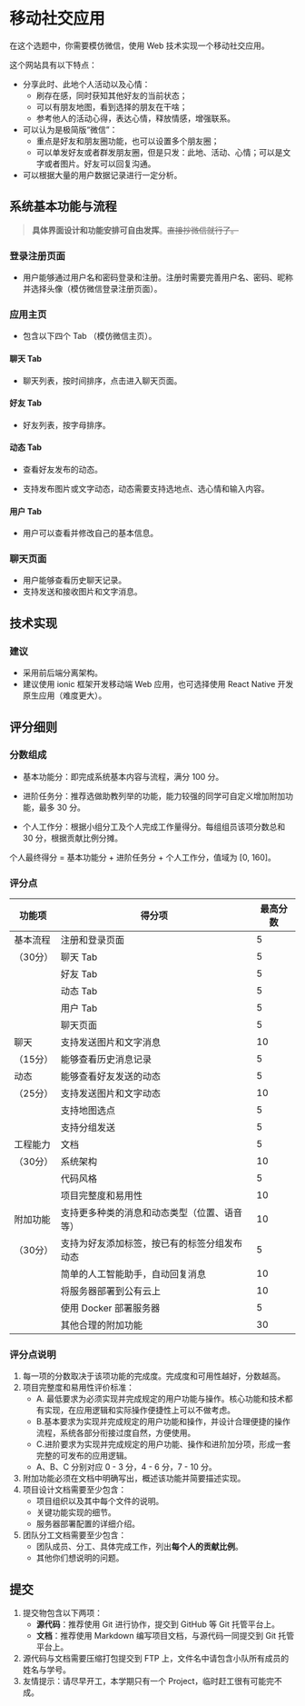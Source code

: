 # 移动社交应用

在这个选题中，你需要模仿微信，使用 Web 技术实现一个移动社交应用。

这个网站具有以下特点：

- 分享此时、此地个人活动以及心情：
  - 刷存在感，同时获知其他好友的当前状态；
  - 可以有朋友地图，看到选择的朋友在干啥；
  - 参考他人的活动心得，表达心情，释放情感，增强联系。
- 可以认为是极简版“微信”：
  - 重点是好友和朋友圈功能，也可以设置多个朋友圈；
  - 可以单发好友或者群发朋友圈，但是只发：此地、活动、心情；可以是文字或者图片。好友可以回复沟通。
- 可以根据大量的用户数据记录进行一定分析。

## 系统基本功能与流程

> **具体界面设计和功能安排可自由发挥**。~~直接抄微信就行了。~~

### 登录注册页面

- 用户能够通过用户名和密码登录和注册。注册时需要完善用户名、密码、昵称并选择头像（模仿微信登录注册页面）。

### 应用主页

- 包含以下四个 Tab （模仿微信主页）。

#### 聊天 Tab

- 聊天列表，按时间排序，点击进入聊天页面。

#### 好友 Tab

- 好友列表，按字母排序。

#### 动态 Tab

- 查看好友发布的动态。


- 支持发布图片或文字动态，动态需要支持选地点、选心情和输入内容。

#### 用户 Tab

- 用户可以查看并修改自己的基本信息。

### 聊天页面

- 用户能够查看历史聊天记录。
- 支持发送和接收图片和文字消息。

## 技术实现

### 建议

- 采用前后端分离架构。
- 建议使用 ionic 框架开发移动端 Web 应用，也可选择使用 React Native 开发原生应用（难度更大）。

## 评分细则

### 分数组成

- 基本功能分：即完成系统基本内容与流程，满分 100 分。

- 进阶任务分：推荐选做助教列举的功能，能力较强的同学可自定义增加附加功能，最多 30 分。

- 个人工作分：根据小组分工及个人完成工作量得分。每组组员该项分数总和 30 分，根据贡献比例分摊。

个人最终得分 = 基本功能分 + 进阶任务分 + 个人工作分，值域为 [0, 160]。

### 评分点

| 功能项   | 得分项                    | 最高分数 |
| ----- | ---------------------- | ---- |
| 基本流程  | 注册和登录页面                | 5    |
| （30分） | 聊天 Tab                 | 5    |
|       | 好友 Tab                 | 5    |
|       | 动态 Tab                 | 5    |
|       | 用户 Tab                 | 5    |
|       | 聊天页面                   | 5    |
| 聊天    | 支持发送图片和文字消息            | 10   |
| （15分） | 能够查看历史消息记录             | 5    |
| 动态    | 能够查看好友发送的动态            | 5    |
| （25分） | 支持发送图片和文字动态            | 10   |
|       | 支持地图选点                 | 5    |
|       | 支持分组发送                 | 5    |
| 工程能力  | 文档                     | 5    |
| （30分） | 系统架构                   | 10   |
|       | 代码风格                   | 5    |
|       | 项目完整度和易用性              | 10   |
| 附加功能  | 支持更多种类的消息和动态类型（位置、语音等） | 10   |
| （30分） | 支持为好友添加标签，按已有的标签分组发布动态 | 5    |
|       | 简单的人工智能助手，自动回复消息       | 10   |
|       | 将服务器部署到公有云上            | 10   |
|       | 使用 Docker 部署服务器        | 5    |
|       | 其他合理的附加功能              | 30   |

### 评分点说明

 1. 每一项的分数取决于该项功能的完成度。完成度和可用性越好，分数越高。
 2. 项目完整度和易用性评价标准：
    - A.	最低要求为必须实现并完成规定的用户功能与操作。核心功能和技术都有实现，在应用逻辑和实际操作便捷性上可以不做考虑。
    - B.基本要求为实现并完成规定的用户功能和操作，并设计合理便捷的操作流程，系统各部分衔接过度自然，方便使用。
    - C.进阶要求为实现并完成规定的用户功能、操作和进阶加分项，形成一套完整的可发布的应用逻辑。
    - A、B、C 分别对应 0 - 3 分，4 - 6 分，7 - 10 分。
 3. 附加功能必须在文档中明确写出，概述该功能并简要描述实现。
 4. 项目设计文档需要至少包含：
    - 项目组织以及其中每个文件的说明。
    - 关键功能实现的细节。
    - 服务器部署配置的详细介绍。
 5. 团队分工文档需要至少包含：
    - 团队成员、分工、具体完成工作，列出**每个人的贡献比例**。
    - 其他你们想说明的问题。

## 提交

1. 提交物包含以下两项：
   - **源代码**：推荐使用 Git 进行协作，提交到 GitHub 等 Git 托管平台上。
   - **文档**：推荐使用 Markdown 编写项目文档，与源代码一同提交到 Git 托管平台上。
2. 源代码与文档需要压缩打包提交到 FTP 上，文件名中请包含小队所有成员的姓名与学号。
3. 友情提示：请尽早开工，本学期只有一个 Project，临时赶工很有可能完不成。
